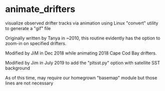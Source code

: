 # animate_drifters
visualize observed drifter tracks via animation using Linux "convert" utility to generate a "gif" file

Originally written by Tanya in ~2010, this routine evidently has the option to zoom-in on specified drifters.

Modified by JiM in Dec 2018 while animating 2018 Cape Cod Bay drifters.

Modified by Jim in July 2019 to add the "pltsst.py" option with satellite SST background

As of this time, may require our homegrown "basemap" module but those lines are not necessary
